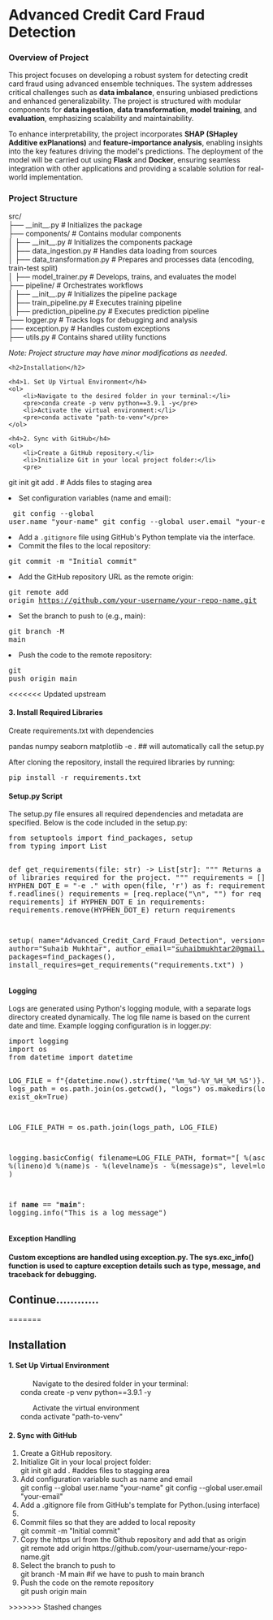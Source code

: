 <!DOCTYPE html>
<html>
<body>
    <h1>Advanced Credit Card Fraud Detection</h1>
    <h3>Overview of Project</h3>
    <p>
        This project focuses on developing a robust system for detecting credit card fraud using advanced ensemble techniques. 
        The system addresses critical challenges such as <strong>data imbalance</strong>, ensuring unbiased predictions and enhanced generalizability. 
        The project is structured with modular components for <strong>data ingestion</strong>, <strong>data transformation</strong>, 
        <strong>model training</strong>, and <strong>evaluation</strong>, emphasizing scalability and maintainability.
    </p>
    <p>
        To enhance interpretability, the project incorporates <strong>SHAP (SHapley Additive exPlanations)</strong> and 
        <strong>feature-importance analysis</strong>, enabling insights into the key features driving the model's predictions. 
        The deployment of the model will be carried out using <strong>Flask</strong> and <strong>Docker</strong>, ensuring seamless integration 
        with other applications and providing a scalable solution for real-world implementation.
    </p>

<h3>Project Structure</h3>
src/<br>
├── __init__.py              # Initializes the package<br>
├── components/              # Contains modular components<br>
│   ├── __init__.py          # Initializes the components package<br>
│   ├── data_ingestion.py    # Handles data loading from sources<br>
│   ├── data_transformation.py # Prepares and processes data (encoding, train-test split)<br>
│   ├── model_trainer.py     # Develops, trains, and evaluates the model<br>
├── pipeline/                # Orchestrates workflows<br>
│   ├── __init__.py          # Initializes the pipeline package<br>
│   ├── train_pipeline.py    # Executes training pipeline<br>
│   ├── prediction_pipeline.py # Executes prediction pipeline<br>
├── logger.py                # Tracks logs for debugging and analysis<br>
├── exception.py             # Handles custom exceptions<br>
├── utils.py                 # Contains shared utility functions<br>
    </pre>
    <p><em>Note: Project structure may have minor modifications as needed.</em></p>

    <h2>Installation</h2>

    <h4>1. Set Up Virtual Environment</h4>
    <ol>
        <li>Navigate to the desired folder in your terminal:</li>
        <pre>conda create -p venv python==3.9.1 -y</pre>
        <li>Activate the virtual environment:</li>
        <pre>conda activate "path-to-venv"</pre>
    </ol>

    <h4>2. Sync with GitHub</h4>
    <ol>
        <li>Create a GitHub repository.</li>
        <li>Initialize Git in your local project folder:</li>
        <pre>
git init
git add .  # Adds files to staging area
        </pre>
        <li>Set configuration variables (name and email):</li>
        <pre>
git config --global user.name "your-name"
git config --global user.email "your-email"
        </pre>
        <li>Add a <code>.gitignore</code> file using GitHub's Python template via the interface.</li>
        <li>Commit the files to the local repository:</li>
        <pre>git commit -m "Initial commit"</pre>
        <li>Add the GitHub repository URL as the remote origin:</li>
        <pre>git remote add origin https://github.com/your-username/your-repo-name.git</pre>
        <li>Set the branch to push to (e.g., main):</li>
        <pre>git branch -M main</pre>
        <li>Push the code to the remote repository:</li>
        <pre>git push origin main</pre>
    </ol>

<<<<<<< Updated upstream
<h4>3. Install Required Libraries</h4>
<p>Create requirements.txt with dependencies</p>
pandas
numpy
seaborn
matplotlib
-e .  ## will automatically call the setup.py
<p>After cloning the repository, install the required libraries by running:</p>
    <pre>pip install -r requirements.txt</pre>
<h4>Setup.py Script</h4>
The setup.py file ensures all required dependencies and metadata are specified. Below is the code included in the setup.py:<br>
<pre>
from setuptools import find_packages, setup
from typing import List

def get_requirements(file: str) -> List[str]:
    """
    Returns a list of libraries required for the project.
    """
    requirements = []
    HYPHEN_DOT_E = "-e ."
    with open(file, 'r') as f:
        requirements = f.readlines()
        requirements = [req.replace("\n", "") for req in requirements]
        if HYPHEN_DOT_E in requirements:
            requirements.remove(HYPHEN_DOT_E)
    return requirements

setup(
    name="Advanced_Credit_Card_Fraud_Detection",
    version="1.0",
    author="Suhaib Mukhtar",
    author_email="suhaibmukhtar2@gmail.com",
    packages=find_packages(),
    install_requires=get_requirements("requirements.txt")
)
</pre>
<h4>Logging</h4>
Logs are generated using Python's logging module, with a separate logs directory created dynamically. The log file name is based on the current date and time. Example logging configuration is in logger.py:<br>
<pre>
import logging
import os
from datetime import datetime

LOG_FILE = f"{datetime.now().strftime('%m_%d-%Y_%H_%M_%S')}.log"
logs_path = os.path.join(os.getcwd(), "logs")
os.makedirs(logs_path, exist_ok=True)

LOG_FILE_PATH = os.path.join(logs_path, LOG_FILE)

logging.basicConfig(
    filename=LOG_FILE_PATH, 
    format="[ %(asctime)s ] %(lineno)d %(name)s - %(levelname)s - %(message)s",
    level=logging.INFO,
)

if __name__ == "__main__":
    logging.info("This is a log message")
</pre>

<h4>Exception Handling<h4>
Custom exceptions are handled using exception.py. The sys.exc_info() function is used to capture exception details such as type, message, and traceback for debugging.


<h2> Continue............</h2>
</body>
</html>
=======
<h2>Installation</h1>
<h4>1. Set Up Virtual Environment</h4>
<ol>
    <ul>Navigate to the desired folder in your terminal:</ul>
    conda create -p venv python==3.9.1 -y
    <ul>Activate the virtual environment</ul>
    conda activate "path-to-venv"
</ol>
<h4>2. Sync with GitHub</h4>
<ol>
    <li>Create a GitHub repository.</li>
    <li>Initialize Git in your local project folder:</li>
        git init
        git add . #addes files to stagging area
    <li>Add configuration variable such as name and email</li>
        git config --global user.name "your-name"
        git config --global user.email "your-email"
    <li>Add a .gitignore file from GitHub's template for Python.(using interface)<li>
    <li>Commit files so that they are added to local reposity</li>
        git commit -m "Initial commit"
    <li>Copy the https url from the Github repository and add that as origin</li>
        git remote add origin https://github.com/your-username/your-repo-name.git
    <li>Select the branch to push to</li>
        git branch -M main #if we have to push to main branch
    <li>Push the code on the remote repository</li>
        git push origin main
</ol>
>>>>>>> Stashed changes
